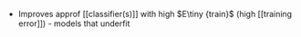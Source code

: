- Improves approf [[classifier(s)]] with high $E\tiny {train}$ (high [[training error]]) - models that underfit